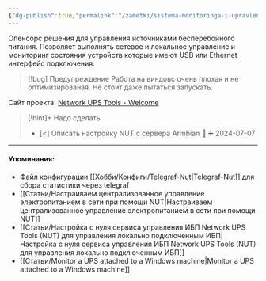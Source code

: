 ```yaml
---
{"dg-publish":true,"permalink":"/zametki/sistema-monitoringa-i-upravleniya-ibp-network-ups-tools/","created":"2024-07-03 22:06"}
---
```


Опенсорс решения для управления источниками бесперебойного питания. Позволяет выполнять сетевое и локальное управление и мониторинг состояния устройств которые имеют USB или Ethernet интерфейс подключения.

> [!bug] Предупреждение
> Работа на виндовс очень плохая и не оптимизированая. Не стоит даже пытаться запускать.

Сайт проекта: [Network UPS Tools - Welcome](https://networkupstools.org/)

> [!hint]+ Надо сделать
> - [<] Описать настройку NUT с сервера Armbian 🔽 ➕ 2024-07-07

---
#### Упоминания:
- Файл конфигурации [[Хобби/Конфиги/Telegraf-Nut\|Telegraf-Nut]] для сбора статистики через telegraf 
- [[Статьи/Настраиваем централизованное управление электропитанием в сети при помощи NUT\|Настраиваем централизованное управление электропитанием в сети при помощи NUT]]
- [[Статьи/Настройка с нуля сервиса управления ИБП Network UPS Tools (NUT) для управления локально подключенным ИБП\|Настройка с нуля сервиса управления ИБП Network UPS Tools (NUT) для управления локально подключенным ИБП]]
- [[Статьи/Monitor a UPS attached to a Windows machine\|Monitor a UPS attached to a Windows machine]]